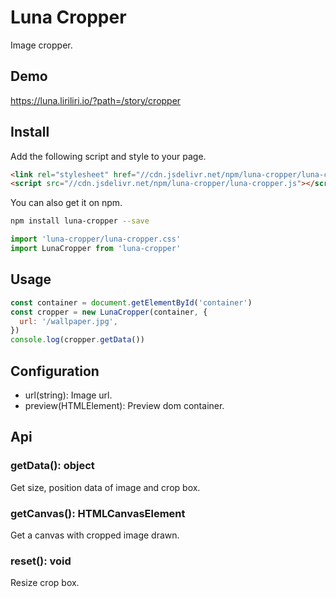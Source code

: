 # Luna Cropper

Image cropper.

## Demo

https://luna.liriliri.io/?path=/story/cropper

## Install

Add the following script and style to your page.

```html
<link rel="stylesheet" href="//cdn.jsdelivr.net/npm/luna-cropper/luna-cropper.css" />
<script src="//cdn.jsdelivr.net/npm/luna-cropper/luna-cropper.js"></script>
```

You can also get it on npm.

```bash
npm install luna-cropper --save
```

```javascript
import 'luna-cropper/luna-cropper.css'
import LunaCropper from 'luna-cropper'
```

## Usage

```javascript
const container = document.getElementById('container')
const cropper = new LunaCropper(container, {
  url: '/wallpaper.jpg',
})
console.log(cropper.getData())
```

## Configuration

* url(string): Image url.
* preview(HTMLElement): Preview dom container.

## Api

### getData(): object

Get size, position data of image and crop box.

### getCanvas(): HTMLCanvasElement

Get a canvas with cropped image drawn.

### reset(): void

Resize crop box.